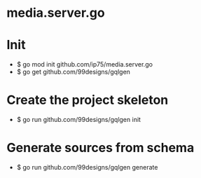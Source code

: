 # media.server.go

# Init
- $ go mod init github.com/ip75/media.server.go
- $ go get github.com/99designs/gqlgen

# Create the project skeleton
- $ go run github.com/99designs/gqlgen init

# Generate sources from schema
- $ go run github.com/99designs/gqlgen generate